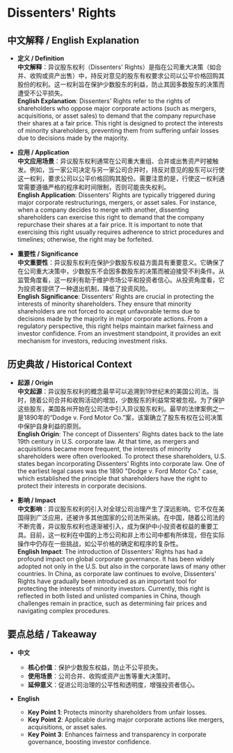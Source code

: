 # Dissenters' Rights

## 中文解释 / English Explanation

* **定义 / Definition**  
  **中文解释**：异议股东权利（Dissenters' Rights）是指在公司重大决策（如合并、收购或资产出售）中，持反对意见的股东有权要求公司以公平价格回购其股份的权利。这一权利旨在保护少数股东的利益，防止其因多数股东的决策而遭受不公平损失。  
  **English Explanation**: Dissenters' Rights refer to the rights of shareholders who oppose major corporate actions (such as mergers, acquisitions, or asset sales) to demand that the company repurchase their shares at a fair price. This right is designed to protect the interests of minority shareholders, preventing them from suffering unfair losses due to decisions made by the majority.

* **应用 / Application**  
  **中文应用场景**：异议股东权利通常在公司重大重组、合并或出售资产时被触发。例如，当一家公司决定与另一家公司合并时，持反对意见的股东可以行使这一权利，要求公司以公平价格回购其股份。需要注意的是，行使这一权利通常需要遵循严格的程序和时间限制，否则可能丧失权利。  
  **English Application**: Dissenters' Rights are typically triggered during major corporate restructurings, mergers, or asset sales. For instance, when a company decides to merge with another, dissenting shareholders can exercise this right to demand that the company repurchase their shares at a fair price. It is important to note that exercising this right usually requires adherence to strict procedures and timelines; otherwise, the right may be forfeited.

* **重要性 / Significance**  
  **中文重要性**：异议股东权利在保护少数股东权益方面具有重要意义。它确保了在公司重大决策中，少数股东不会因多数股东的决策而被迫接受不利条件。从监管角度看，这一权利有助于维护市场公平和投资者信心。从投资角度看，它为投资者提供了一种退出机制，降低了投资风险。  
  **English Significance**: Dissenters' Rights are crucial in protecting the interests of minority shareholders. They ensure that minority shareholders are not forced to accept unfavorable terms due to decisions made by the majority in major corporate actions. From a regulatory perspective, this right helps maintain market fairness and investor confidence. From an investment standpoint, it provides an exit mechanism for investors, reducing investment risks.

## 历史典故 / Historical Context

* **起源 / Origin**  
  **中文起源**：异议股东权利的概念最早可以追溯到19世纪末的美国公司法。当时，随着公司合并和收购活动的增加，少数股东的利益常常被忽视。为了保护这些股东，美国各州开始在公司法中引入异议股东权利。最早的法律案例之一是1890年的“Dodge v. Ford Motor Co.”案，该案确立了股东有权在公司决策中保护自身利益的原则。  
  **English Origin**: The concept of Dissenters' Rights dates back to the late 19th century in U.S. corporate law. At that time, as mergers and acquisitions became more frequent, the interests of minority shareholders were often overlooked. To protect these shareholders, U.S. states began incorporating Dissenters' Rights into corporate law. One of the earliest legal cases was the 1890 "Dodge v. Ford Motor Co." case, which established the principle that shareholders have the right to protect their interests in corporate decisions.

* **影响 / Impact**  
  **中文影响**：异议股东权利的引入对全球公司治理产生了深远影响。它不仅在美国得到广泛应用，还被许多其他国家的公司法所采纳。在中国，随着公司法的不断完善，异议股东权利也逐渐被引入，成为保护中小投资者权益的重要工具。目前，这一权利在中国的上市公司和非上市公司中都有所体现，但在实际操作中仍存在一些挑战，如公平价格的确定和程序的复杂性。  
  **English Impact**: The introduction of Dissenters' Rights has had a profound impact on global corporate governance. It has been widely adopted not only in the U.S. but also in the corporate laws of many other countries. In China, as corporate law continues to evolve, Dissenters' Rights have gradually been introduced as an important tool for protecting the interests of minority investors. Currently, this right is reflected in both listed and unlisted companies in China, though challenges remain in practice, such as determining fair prices and navigating complex procedures.

## 要点总结 / Takeaway

* **中文**  
  - **核心价值**：保护少数股东权益，防止不公平损失。  
  - **使用场景**：公司合并、收购或资产出售等重大决策时。  
  - **延伸意义**：促进公司治理的公平性和透明度，增强投资者信心。

* **English**  
  - **Key Point 1**: Protects minority shareholders from unfair losses.  
  - **Key Point 2**: Applicable during major corporate actions like mergers, acquisitions, or asset sales.  
  - **Key Point 3**: Enhances fairness and transparency in corporate governance, boosting investor confidence.